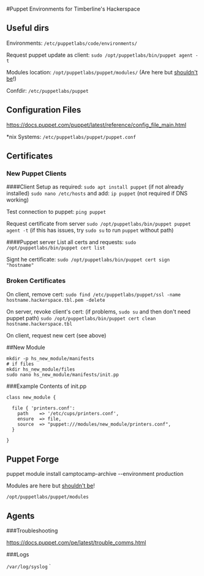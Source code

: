 #Puppet Environments for Timberline's Hackerspace

## Useful dirs

Environments: 
`/etc/puppetlabs/code/environments/`

Request puppet update as client:
`sudo /opt/puppetlabs/bin/puppet agent -t`

Modules location: 
`/opt/puppetlabs/puppet/modules/` (Are here but [shouldn't be](https://docs.puppet.com/puppet/4.6/reference/quick_start_module_install_nix.html#a-quick-note-about-module-directories)!)

Confdir: 
`/etc/puppetlabs/puppet`

## Configuration Files
https://docs.puppet.com/puppet/latest/reference/config_file_main.html

*nix Systems: `/etc/puppetlabs/puppet/puppet.conf`

## Certificates

### New Puppet Clients
####Client
Setup as required:
`sudo apt install puppet` (if not already installed)
`sudo nano /etc/hosts` and add: `ip puppet` (not required if DNS working)

Test connection to puppet:
`ping puppet`

Request certificate from server
`sudo /opt/puppetlabs/bin/puppet puppet agent -t`
(if this has issues, try `sudo su` to run `puppet` without path)

####Puppet server
List all certs and requests:
`sudo /opt/puppetlabs/bin/puppet cert list`

Signt he certificate:
`sudo /opt/puppetlabs/bin/puppet cert sign "hostname"`


### Broken Certificates
On client, remove cert:
`sudo find /etc/puppetlabs/puppet/ssl -name hostname.hackerspace.tbl.pem -delete`

On server, revoke client's cert:
(if problems, `sudo su` and then don't need puppet path)
`sudo /opt/puppetlabs/bin/puppet cert clean hostname.hackerspace.tbl`

On client, request new cert (see above)


##New Module
```
mkdir -p hs_new_module/manifests
# if files 
mkdir hs_new_module/files
sudo nano hs_new_module/manifests/init.pp
```
###Example Contents of init.pp
```
class new_module {

  file { 'printers.conf':
    path    => '/etc/cups/printers.conf',
    ensure  => file,
    source  => "puppet:///modules/new_module/printers.conf",
  }

}

```


## Puppet Forge

puppet module install camptocamp-archive --environment production

Modules are here but [shouldn't be](https://docs.puppet.com/puppet/4.6/reference/quick_start_module_install_nix.html#a-quick-note-about-module-directories)! 

`/opt/puppetlabs/puppet/modules`

## Agents

###Troubleshooting

https://docs.puppet.com/pe/latest/trouble_comms.html

###Logs

`/var/log/syslog`
`



